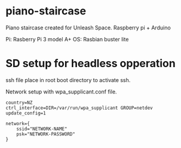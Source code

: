 # piano-staircase
Piano staircase created for Unleash Space. Raspberry pi + Arduino

Pi: Rasberry Pi 3 model A+
OS: Rasbian buster lite

# SD setup for headless opperation
ssh file place in root boot directory to activate ssh.

Network setup with wpa_supplicant.conf file.
```
country=NZ
ctrl_interface=DIR=/var/run/wpa_supplicant GROUP=netdev
update_config=1

network={
    ssid="NETWORK-NAME"
    psk="NETWORK-PASSWORD"
}
```
